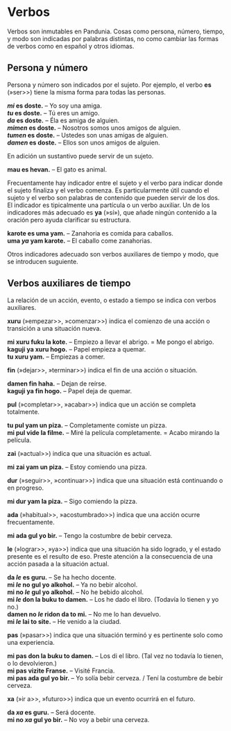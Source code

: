 # Verbos

Verbos son inmutables en Pandunia.
Cosas como persona, número, tiempo, y modo son indicadas por palabras distintas,
no como cambiar las formas de verbos como en español y otros idiomas.

## Persona y número

Persona y número son indicados por el sujeto.
Por ejemplo, el verbo
**es**
(»ser>>) tiene la misma forma para todas las personas.

**_mi_ es doste.**
– Yo soy una amiga.  
**_tu_ es doste.**
– Tú eres un amigo.  
**_da_ es doste.**
– Éla es amiga de alguien.  
**_mimen_ es doste.**
– Nosotros somos unos amigos de alguien.  
**_tumen_ es doste.**
– Ustedes son unas amigas de alguien.  
**_damen_ es doste.**
– Ellos son unos amigos de alguien.

En adición un sustantivo puede servir de un sujeto.

**mau es hevan.**
– El gato es animal.

Frecuentamente hay indicador entre el sujeto y el verbo
para indicar donde el sujeto finaliza y el verbo comenza.
Es particularmente útil cuando el sujeto y el verbo son palabras de contenido
que pueden servir de los dos.
El indicador es tipicalmente una partícula o un verbo auxiliar.
Un de los indicadores más adecuado es
**ya**
(»sí»),
que añade ningún contenido a la oración
pero ayuda clarificar su estructura.

**karote es uma yam.**
– Zanahoria es comida para caballos.  
**uma _ya_ yam karote.**
– El caballo come zanahorias.

Otros indicadores adecuado son verbos auxiliares de tiempo y modo,
que se introducen suguiente.


## Verbos auxiliares de tiempo

La relación de un acción, evento, o estado a tiempo se indica con verbos auxiliares.

**xuru**
(»empezar>>, »comenzar>>)
indica el comienzo de una acción o transición a una situación nueva.

**mi xuru fuku la kote.**
– Empiezo a llevar el abrigo. = Me pongo el abrigo.  
**kaguji ya xuru hogo.**
– Papel empieza a quemar.  
**tu xuru yam.**
– Empiezas a comer.

**fin**
(»dejar>>, »terminar>>)
indica el fin de una acción o situación.

**damen fin haha.**
– Dejan de reírse.  
**kaguji ya fin hogo.**
– Papel deja de quemar.

**pul**
(»completar>>, »acabar>>)
indica que un acción se completa totalmente.

**tu pul yam un piza.**
– Completamente comiste un pizza.  
**mi pul vide la filme.**
– Miré la película completamente. = Acabo mirando la película.

**zai**
(»actual>>)
indica que una situación es actual.

**mi zai yam un piza.**
– Estoy comiendo una pizza.

**dur**
(»seguir>>, »continuar>>)
indica que una situación está continuando o en progreso.

**mi dur yam la piza.**
– Sigo comiendo la pizza.

**ada**
(»habitual>>, »acostumbrado>>)
indica que una acción ocurre frecuentamente.

**mi ada gul yo bir.**
– Tengo la costumbre de bebir cerveza.

**le**
(»lograr>>, »ya>>)
indica que una situación ha sido logrado, y el estado presente es el resulto de eso.
Preste atención a la consecuencia de una acción pasada a la situación actual.

**da _le_ es guru.**
– Se ha hecho docente.  
**mi _le_ no gul yo alkohol.**
– Ya no bebir alcohol.  
**mi no _le_ gul yo alkohol.**
– No he bebido alcohol.  
**mi _le_ don la buku to damen.**
– Los he dado el libro. (Todavía lo tienen y yo no.)  
**damen no _le_ ridon da to mi.**
– No me lo han devuelvo.  
**mi _le_ lai to site.**
– He venido a la ciudad.

**pas**
(»pasar>>)
indica que una situación terminó
y es pertinente solo como una experiencia.

**mi pas don la buku to damen.**
– Los di el libro. (Tal vez no todavía lo tienen, o lo devolvieron.)  
**mi pas vizite Franse.**
– Visité Francia.  
**mi pas ada gul yo bir.**
– Yo solía bebir cerveza. / Tení la costumbre de bebir cerveza.

**xa**
(»ir a>>, »futuro>>)
indica que un evento ocurrirá en el futuro.

**da _xa_ es guru.**
– Será docente.  
**mi no _xa_ gul yo bir.**
– No voy a bebir una cerveza.

